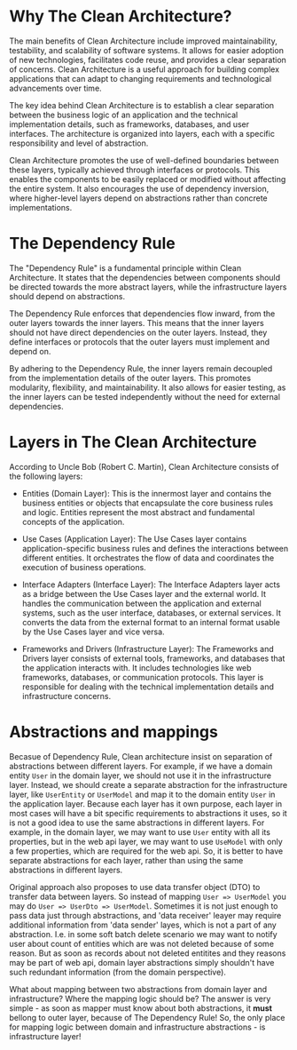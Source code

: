 # Why The Clean Architecture?

The main benefits of Clean Architecture include improved maintainability, testability, and scalability of software systems. It allows for easier adoption of new technologies, facilitates code reuse, and provides a clear separation of concerns. Clean Architecture is a useful approach for building complex applications that can adapt to changing requirements and technological advancements over time.

The key idea behind Clean Architecture is to establish a clear separation between the business logic of an application and the technical implementation details, such as frameworks, databases, and user interfaces. The architecture is organized into layers, each with a specific responsibility and level of abstraction.

Clean Architecture promotes the use of well-defined boundaries between these layers, typically achieved through interfaces or protocols. This enables the components to be easily replaced or modified without affecting the entire system. It also encourages the use of dependency inversion, where higher-level layers depend on abstractions rather than concrete implementations.

# The Dependency Rule

The "Dependency Rule" is a fundamental principle within Clean Architecture. It states that the dependencies between components should be directed towards the more abstract layers, while the infrastructure layers should depend on abstractions. 

The Dependency Rule enforces that dependencies flow inward, from the outer layers towards the inner layers. This means that the inner layers should not have direct dependencies on the outer layers. Instead, they define interfaces or protocols that the outer layers must implement and depend on.

By adhering to the Dependency Rule, the inner layers remain decoupled from the implementation details of the outer layers. This promotes modularity, flexibility, and maintainability. It also allows for easier testing, as the inner layers can be tested independently without the need for external dependencies.

# Layers in The Clean Architecture

According to Uncle Bob (Robert C. Martin), Clean Architecture consists of the following layers:

- Entities (Domain Layer): This is the innermost layer and contains the business entities or objects that encapsulate the core business rules and logic. Entities represent the most abstract and fundamental concepts of the application.

- Use Cases (Application Layer): The Use Cases layer contains application-specific business rules and defines the interactions between different entities. It orchestrates the flow of data and coordinates the execution of business operations.

- Interface Adapters (Interface Layer): The Interface Adapters layer acts as a bridge between the Use Cases layer and the external world. It handles the communication between the application and external systems, such as the user interface, databases, or external services. It converts the data from the external format to an internal format usable by the Use Cases layer and vice versa.

- Frameworks and Drivers (Infrastructure Layer): The Frameworks and Drivers layer consists of external tools, frameworks, and databases that the application interacts with. It includes technologies like web frameworks, databases, or communication protocols. This layer is responsible for dealing with the technical implementation details and infrastructure concerns.

# Abstractions and mappings

Becasue of Dependency Rule, Clean architecture insist on separation of abstractions between different layers. For example, if we have a domain entity `User` in the domain layer, we should not use it in the infrastructure layer. Instead, we should create a separate abstraction for the infrastructure layer, like `UserEntity` or `UserModel` and map it to the domain entity `User` in the application layer. Because each layer has it own purpose, each layer in most cases will have a bit specific requirements to abstractions it uses, so it is not a good idea to use the same abstractions in different layers. For example, in the domain layer, we may want to use `User` entity with all its properties, but in the web api layer, we may want to use `UseModel` with only a few properties, which are required for the web api. So, it is better to have separate abstractions for each layer, rather than using the same abstractions in different layers.

Original approach also proposes to use data transfer object (DTO) to transfer data between layers. So instead of mapping `User => UserModel` you may do `User => UserDto => UserModel`. Sometimes it is not just enough to pass data just through abstractions, and 'data receiver' leayer may require additional information from 'data sender' layes, which is not a part of any abstraction. I.e. in some soft batch delete scenario we may want to notify user about count of entities which are was not deleted because of some reason. But as soon as records about not deleted entitites and they reasons may be part of web api, domain layer abstractions simply shouldn't have such redundant information (from the domain perspective). 

What about mapping between two abstractions from domain layer and infrastructure? Where the mapping logic should be? The answer is very simple - as soon as mapper must know about both abstractions, it **must** bellong to outer layer, because of The Dependency Rule! So, the only place for mapping logic between domain and infrastructure abstractions - is infrastructure layer!
